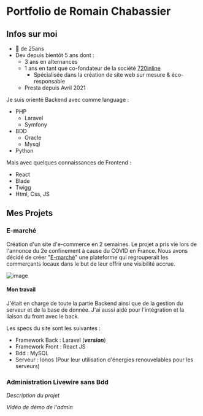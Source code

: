 # Portfolio de Romain Chabassier

## Infos sur moi

- 👦 de 25ans
- Dev depuis bientôt 5 ans dont :
  - 3 ans en alternances 
  - 1 ans en tant que co-fondateur de la société [720inline](https://www.720inline.fr)
    - Spécialisée dans la création de site web sur mesure & éco-responsable
  - Presta depuis Avril 2021

Je suis orienté Backend avec comme language :
- PHP
  - Laravel
  - Symfony
- BDD
  - Oracle
  - Mysql
- Python

Mais avec quelques connaissances de Frontend :
- React
- Blade
- Twigg
- Html, Css, JS

## Mes Projets

### E-marché

Création d'un site d'e-commerce en 2 semaines. Le projet a pris vie lors de l'annonce du 2e confinement à cause du COVID en France.
Nous avons décidé de créer "[E-marché](https://e-marche.fr/)" une plateforme qui regrouperait les commerçants locaux dans le but de leur offrir une visibilité accrue.

![image](https://user-images.githubusercontent.com/26637114/127305867-9d82eeb2-30cb-42d8-9efe-51491be2c05b.png)

#### Mon travail

J'était en charge de toute la partie Backend ainsi que de la gestion du serveur et de la base de donnée.
J'ai aussi aidé pour l'intégration et la liaison du front avec le back.

Les specs du site sont les suivantes :
- Framework Back : Laravel (**_version_**)
- Framework Front : React JS
- Bdd : MySQL
- Serveur : Ionos (Pour leur utilisation d'énergies renouvelables pour les serveurs)

### Administration Livewire sans Bdd

_Description du projet_

_Vidéo de démo de l'admin_

